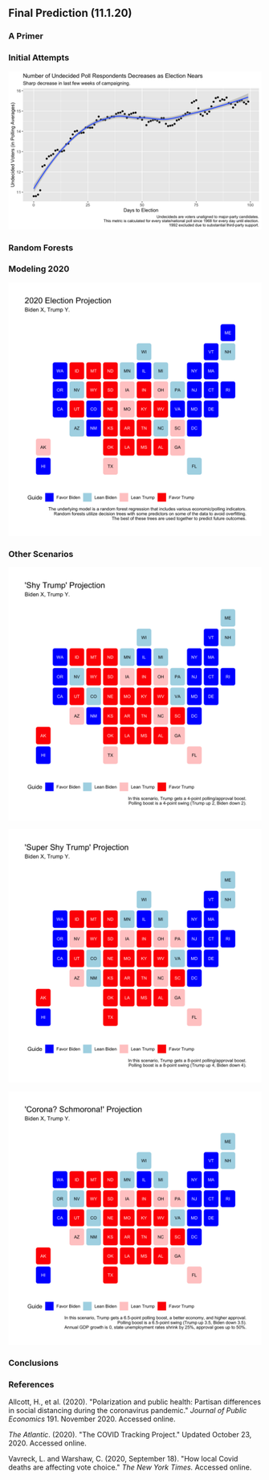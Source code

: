 ## Final Prediction (11.1.20)

### A Primer

### Initial Attempts

![Modeling Indecisiveness](../Plots/undecided.png)

### Random Forests

### Modeling 2020

![My 2020 Prediction](../Plots/final_pv2p.png)

### Other Scenarios

![Shy Trump](../Plots/final_shy.png)

![Super Shy Trump](../Plots/final_super_shy.png)

![Corona-Lite](../Plots/final_fan.png)

### Conclusions

### References

Allcott, H., et al. (2020). "Polarization and public health: Partisan differences in social distancing during the coronavirus pandemic." *Journal of Public Economics* 191. November 2020. Accessed online.

*The Atlantic*. (2020). "The COVID Tracking Project." Updated October 23, 2020. Accessed online.

Vavreck, L. and Warshaw, C. (2020, September 18). "How local Covid deaths are affecting vote choice." *The New York Times.* Accessed online.
